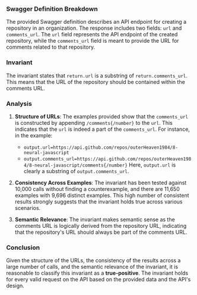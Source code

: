 ### Swagger Definition Breakdown
The provided Swagger definition describes an API endpoint for creating a repository in an organization. The response includes two fields: `url` and `comments_url`. The `url` field represents the API endpoint of the created repository, while the `comments_url` field is meant to provide the URL for comments related to that repository.

### Invariant
The invariant states that `return.url` is a substring of `return.comments_url`. This means that the URL of the repository should be contained within the comments URL.

### Analysis
1. **Structure of URLs**: The examples provided show that the `comments_url` is constructed by appending `/comments{/number}` to the `url`. This indicates that the `url` is indeed a part of the `comments_url`. For instance, in the example:
   - `output.url=https://api.github.com/repos/outerHeaven1984/8-neural-javascript`
   - `output.comments_url=https://api.github.com/repos/outerHeaven1984/8-neural-javascript/comments{/number}`
   Here, `output.url` is clearly a substring of `output.comments_url`.

2. **Consistency Across Examples**: The invariant has been tested against 10,000 calls without finding a counterexample, and there are 11,650 examples with 9,696 distinct examples. This high number of consistent results strongly suggests that the invariant holds true across various scenarios.

3. **Semantic Relevance**: The invariant makes semantic sense as the comments URL is logically derived from the repository URL, indicating that the repository's URL should always be part of the comments URL.

### Conclusion
Given the structure of the URLs, the consistency of the results across a large number of calls, and the semantic relevance of the invariant, it is reasonable to classify this invariant as a **true-positive**. The invariant holds for every valid request on the API based on the provided data and the API's design.
